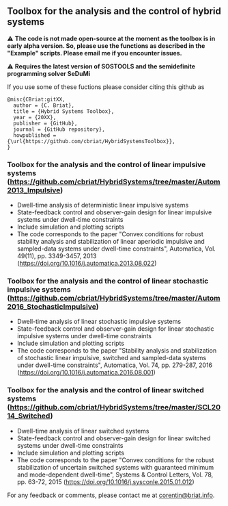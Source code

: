 ## Toolbox for the analysis and the control of hybrid systems 

 ⚠️ **The code is not made open-source at the moment as the toolbox is in early alpha version. So, please use the functions as described in the "Example" scripts. Please email me if you encounter issues.**
 
 ⚠️ **Requires the latest version of SOSTOOLS and the semidefinite programming solver SeDuMi**

If you use some of these fuctions please consider citing this github as 
```
@misc{CBriat:gitXX,
  author = {C. Briat},
  title = {Hybrid Systems Toolbox},
  year = {20XX},
  publisher = {GitHub},
  journal = {GitHub repository},
  howpublished = {\url{https://github.com/cbriat/HybridSystemsToolbox}},
}
```
### Toolbox for the analysis and the control of linear impulsive systems (https://github.com/cbriat/HybridSystems/tree/master/Autom2013_Impulsive)
  - Dwell-time analysis of deterministic linear impulsive systems
  - State-feedback control and observer-gain design for linear impulsive systems under dwell-time constraints
  - Include simulation and plotting scripts
  - The code corresponds to the paper "Convex conditions for robust stability analysis and stabilization of linear aperiodic impulsive and sampled-data systems under dwell-time constraints", Automatica, Vol. 49(11), pp. 3349-3457, 2013 (https://doi.org/10.1016/j.automatica.2013.08.022)
  
### Toolbox for the analysis and the control of linear stochastic impulsive systems (https://github.com/cbriat/HybridSystems/tree/master/Autom2016_StochasticImpulsive)
  - Dwell-time analysis of linear stochastic impulsive systems
  - State-feedback control and observer-gain design for linear stochastic impulsive systems under dwell-time constraints  
  - Include simulation and plotting scripts
  - The code corresponds to the paper "Stability analysis and stabilization of stochastic linear impulsive, switched and sampled-data systems under dwell-time constraints", Automatica, Vol. 74, pp. 279-287, 2016 (https://doi.org/10.1016/j.automatica.2016.08.001)

### Toolbox for the analysis and the control of linear switched systems (https://github.com/cbriat/HybridSystems/tree/master/SCL2014_Switched)
  - Dwell-time analysis of linear switched systems
  - State-feedback control and observer-gain design for linear switched systems under dwell-time constraints
  - Include simulation and plotting scripts
  - The code corresponds to the paper "Convex conditions for the robust stabilization of uncertain switched systems with guaranteed minimum and mode-dependent dwell-time", Systems & Control Letters, Vol. 78, pp. 63-72, 2015 (https://doi.org/10.1016/j.sysconle.2015.01.012)

For any feedback or comments, please contact me at corentin@briat.info.
